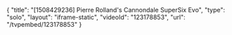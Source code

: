 {
    "title": "[1508429236] Pierre Rolland's Cannondale SuperSix Evo",
    "type": "solo",
    "layout": "iframe-static",
    "videoId": "123178853",
    "url": "\/tvpembed\/123178853"
}